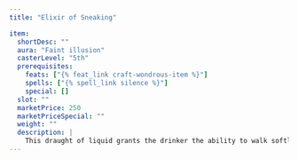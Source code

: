 ```yaml
---
title: "Elixir of Sneaking"

item:
  shortDesc: ""
  aura: "Faint illusion"
  casterLevel: "5th"
  prerequisites:
    feats: ["{% feat_link craft-wondrous-item %}"]
    spells: ["{% spell_link silence %}"]
    special: []
  slot: ""
  marketPrice: 250
  marketPriceSpecial: ""
  weight: ""
  description: |
    This draught of liquid grants the drinker the ability to walk softly and dampens sound around her slightly, granting a +10 competence bonus on {% skill_link move-silently %} checks for 1 hour.
---
```

